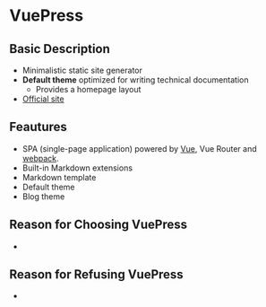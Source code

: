 # VuePress

## Basic Description
- Minimalistic static site generator
- **Default theme** optimized for writing technical documentation
  - Provides a homepage layout
- [Official site](https://vuepress.vuejs.org/)

## Feautures
- SPA (single-page application) powered by [Vue](https://vuejs.org/), Vue Router and [webpack](https://webpack.js.org/).
- Built-in Markdown extensions
- Markdown template
- Default theme
- Blog theme

## Reason for Choosing VuePress
- 

## Reason for Refusing VuePress
- 
